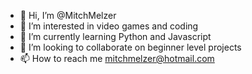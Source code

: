 - 👋 Hi, I’m @MitchMelzer
- 👀 I’m interested in video games and coding
- 🌱 I’m currently learning Python and Javascript
- 💞️ I’m looking to collaborate on beginner level projects
- 📫 How to reach me mitchmelzer@hotmail.com

<!---
MitchMelzer/MitchMelzer is a ✨ special ✨ repository because its `README.md` (this file) appears on your GitHub profile.
You can click the Preview link to take a look at your changes.
--->
